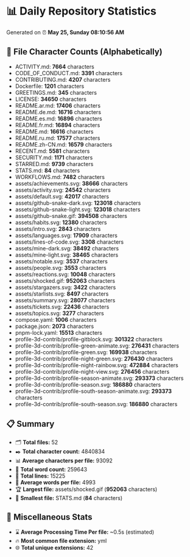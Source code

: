 # 📊 Daily Repository Statistics
Generated on ⏰ **May 25, Sunday 08:10:56 AM**

## 📂 File Character Counts (Alphabetically)
- ACTIVITY.md: **7664** characters
- CODE_OF_CONDUCT.md: **3391** characters
- CONTRIBUTING.md: **4207** characters
- Dockerfile: **1201** characters
- GREETINGS.md: **345** characters
- LICENSE: **34650** characters
- README.ar.md: **17406** characters
- README.de.md: **16716** characters
- README.es.md: **16896** characters
- README.fr.md: **16894** characters
- README.md: **16616** characters
- README.ru.md: **17577** characters
- README.zh-CN.md: **16579** characters
- RECENT.md: **5581** characters
- SECURITY.md: **1171** characters
- STARRED.md: **9739** characters
- STATS.md: **84** characters
- WORKFLOWS.md: **7482** characters
- assets/achievements.svg: **38666** characters
- assets/activity.svg: **24542** characters
- assets/default.svg: **42017** characters
- assets/github-snake-dark.svg: **123018** characters
- assets/github-snake-light.svg: **123018** characters
- assets/github-snake.gif: **394508** characters
- assets/habits.svg: **12380** characters
- assets/intro.svg: **2843** characters
- assets/languages.svg: **17909** characters
- assets/lines-of-code.svg: **3308** characters
- assets/mine-dark.svg: **38492** characters
- assets/mine-light.svg: **38465** characters
- assets/notable.svg: **3537** characters
- assets/people.svg: **3553** characters
- assets/reactions.svg: **10048** characters
- assets/shocked.gif: **952063** characters
- assets/stargazers.svg: **3422** characters
- assets/starlists.svg: **8497** characters
- assets/summary.svg: **28077** characters
- assets/tickets.svg: **22436** characters
- assets/topics.svg: **3277** characters
- compose.yaml: **1006** characters
- package.json: **2073** characters
- pnpm-lock.yaml: **15513** characters
- profile-3d-contrib/profile-gitblock.svg: **301322** characters
- profile-3d-contrib/profile-green-animate.svg: **276431** characters
- profile-3d-contrib/profile-green.svg: **169938** characters
- profile-3d-contrib/profile-night-green.svg: **276430** characters
- profile-3d-contrib/profile-night-rainbow.svg: **472884** characters
- profile-3d-contrib/profile-night-view.svg: **276456** characters
- profile-3d-contrib/profile-season-animate.svg: **293373** characters
- profile-3d-contrib/profile-season.svg: **186880** characters
- profile-3d-contrib/profile-south-season-animate.svg: **293373** characters
- profile-3d-contrib/profile-south-season.svg: **186880** characters

## 📋 Summary
- 🗂️ **Total files:** 52
- ✒️ **Total character count:** 4840834
- 📊 **Average characters per file:** 93092
- 📝 **Total word count:** 259643
- 🧾 **Total lines:** 15225
- 📐 **Average words per file:** 4993
- 🏆 **Largest file:** assets/shocked.gif (**952063** characters)
- 🥉 **Smallest file:** STATS.md (**84** characters)

## 🌟 Miscellaneous Stats
- ⌛ **Average Processing Time Per file:** ~0.5s (estimated)
- 🔥 **Most common file extension:** yml
- 🌐 **Total unique extensions:** 42
